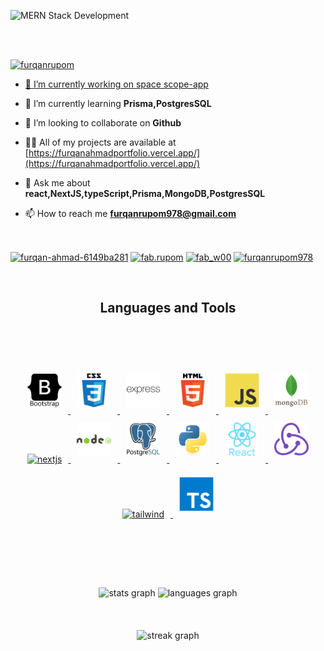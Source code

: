 
![MERN Stack Development](https://i.ibb.co/K0tV2c3/Make-your-README.png)


<br>
<br>

<a href="https://app.daily.dev/furqan000" align="left"> <img width="200"  height="200" src="https://api.daily.dev/devcards/777631bdea504188883f9ebc5871e542.png?r=8pv" alt="furqanrupom" /> </p>

- 🔭 I’m currently working on [space scope-app](https://github.com/furqanRupom/space_scope-app)

- 🌱 I’m currently learning **Prisma,PostgresSQL**

- 👯 I’m looking to collaborate on **Github**

- 👨‍💻 All of my projects are available at [https://furqanahmadportfolio.vercel.app/](https://furqanahmadportfolio.vercel.app/)

- 💬 Ask me about **react,NextJS,typeScript,Prisma,MongoDB,PostgresSQL**

- 📫 How to reach me **furqanrupom978@gmail.com**



<br>
<p align="left">

<a href="https://linkedin.com/in/furqan-ahmad-6149ba281" target="blank"><img align="center" src="https://raw.githubusercontent.com/rahuldkjain/github-profile-readme-generator/master/src/images/icons/Social/linked-in-alt.svg" alt="furqan-ahmad-6149ba281" height="30" width="40" /></a>
<a href="https://fb.com/fab.rupom" target="blank"><img align="center" src="https://raw.githubusercontent.com/rahuldkjain/github-profile-readme-generator/master/src/images/icons/Social/facebook.svg" alt="fab.rupom" height="30" width="40" /></a>
<a href="https://instagram.com/fab_w00" target="blank"><img align="center" src="https://raw.githubusercontent.com/rahuldkjain/github-profile-readme-generator/master/src/images/icons/Social/instagram.svg" alt="fab_w00" height="30" width="40" /></a>
<a href="https://www.leetcode.com/furqanrupom978" target="blank"><img align="center" src="https://raw.githubusercontent.com/rahuldkjain/github-profile-readme-generator/master/src/images/icons/Social/leet-code.svg" alt="furqanrupom978" height="30" width="40" /></a>
</p>
<br>


<div align="center">

<h2 align="center">Languages and Tools</h3>
<br>
<br>
<br>
 <p align="center">
        <a href="https://getbootstrap.com" target="_blank" rel="noreferrer">
            <img src="https://raw.githubusercontent.com/devicons/devicon/master/icons/bootstrap/bootstrap-plain-wordmark.svg" alt="bootstrap" width="55" height="55" style="margin: 10px;" />
        </a>
        <a href="https://www.w3schools.com/css/" target="_blank" rel="noreferrer">
            <img src="https://raw.githubusercontent.com/devicons/devicon/master/icons/css3/css3-original-wordmark.svg" alt="css3" width="55" height="55" style="margin: 10px;" />
        </a>
        <a href="https://expressjs.com" target="_blank" rel="noreferrer">
            <img src="https://raw.githubusercontent.com/devicons/devicon/master/icons/express/express-original-wordmark.svg" alt="express" width="55" height="55" style="margin: 10px;" />
        </a>
        <a href="https://www.w3.org/html/" target="_blank" rel="noreferrer">
            <img src="https://raw.githubusercontent.com/devicons/devicon/master/icons/html5/html5-original-wordmark.svg" alt="html5" width="55" height="55" style="margin: 10px;" />
        </a>
        <a href="https://developer.mozilla.org/en-US/docs/Web/JavaScript" target="_blank" rel="noreferrer">
            <img src="https://raw.githubusercontent.com/devicons/devicon/master/icons/javascript/javascript-original.svg" alt="javascript" width="55" height="55" style="margin: 10px;" />
        </a>
        <a href="https://www.mongodb.com/" target="_blank" rel="noreferrer">
            <img src="https://raw.githubusercontent.com/devicons/devicon/master/icons/mongodb/mongodb-original-wordmark.svg" alt="mongodb" width="55" height="55" style="margin: 10px;" />
        </a>
        <a href="https://nextjs.org/" target="_blank" rel="noreferrer">
            <img src="https://cdn.worldvectorlogo.com/logos/nextjs-5.svg" alt="nextjs" width="55" height="55" style="margin: 10px;" />
        </a>
        <a href="https://nodejs.org" target="_blank" rel="noreferrer">
            <img src="https://raw.githubusercontent.com/devicons/devicon/master/icons/nodejs/nodejs-original-wordmark.svg" alt="nodejs" width="55" height="55" style="margin: 10px;" />
        </a>
        <a href="https://www.postgresql.org" target="_blank" rel="noreferrer">
            <img src="https://raw.githubusercontent.com/devicons/devicon/master/icons/postgresql/postgresql-original-wordmark.svg" alt="postgresql" width="55" height="55" style="margin: 10px;" />
        </a>
        <a href="https://www.python.org" target="_blank" rel="noreferrer">
            <img src="https://raw.githubusercontent.com/devicons/devicon/master/icons/python/python-original.svg" alt="python" width="55" height="55" style="margin: 10px;" />
        </a>
        <a href="https://reactjs.org/" target="_blank" rel="noreferrer">
            <img src="https://raw.githubusercontent.com/devicons/devicon/master/icons/react/react-original-wordmark.svg" alt="react" width="55" height="55" style="margin: 10px;" />
        </a>
        <a href="https://redux.js.org" target="_blank" rel="noreferrer">
            <img src="https://raw.githubusercontent.com/devicons/devicon/master/icons/redux/redux-original.svg" alt="redux" width="55" height="55" style="margin: 10px;" />
        </a>
        <a href="https://tailwindcss.com/" target="_blank" rel="noreferrer">
            <img src="https://www.vectorlogo.zone/logos/tailwindcss/tailwindcss-icon.svg" alt="tailwind" width="55" height="55" style="margin: 10px;" />
        </a>
        <a href="https://www.typescriptlang.org/" target="_blank" rel="noreferrer">
            <img src="https://raw.githubusercontent.com/devicons/devicon/master/icons/typescript/typescript-original.svg" alt="typescript" width="55" height="55" style="margin: 10px;" />
        </a>
    </p>
</div>

<br>
<br>
<br>
<br>
<br>

<div  align="center">
  <img src="https://github-readme-stats.vercel.app/api?username=furqanrupom&hide_title=false&hide_rank=false&show_icons=true&include_all_commits=true&count_private=true&disable_animations=false&theme=dracula&locale=en&hide_border=false" height="180" alt="stats graph"  />
  <img src="https://github-readme-stats.vercel.app/api/top-langs?username=furqanrupom&locale=en&hide_title=false&layout=compact&card_width=320&langs_count=5&theme=dracula&hide_border=false" height="180" alt="languages graph"  />
</div>
<br>
<br>
<br>



<div align="center">
  <img src="https://streak-stats.demolab.com?user=furqanrupom&locale=en&mode=daily&theme=dark&hide_border=false&border_radius=5&order=3" height="220" alt="streak graph"  />
</div>



